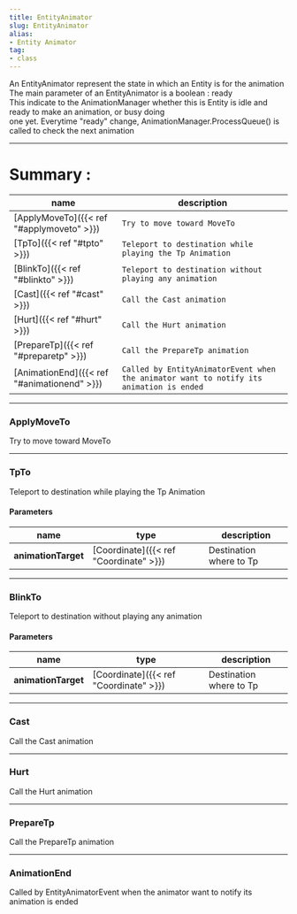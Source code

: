 ```yaml
---
title: EntityAnimator
slug: EntityAnimator
alias: 
- Entity Animator
tag: 
- class
---
```

An EntityAnimator represent the state in which an Entity is for the animation\
The main parameter of an EntityAnimator is a boolean : ready\
This indicate to the AnimationManager whether this is Entity is idle and ready to make an animation, or busy doing\
one yet.
Everytime "ready" change, AnimationManager.ProcessQueue() is called to check the next animation

---
# Summary :
name|description
----|----
[ApplyMoveTo]({{< ref "#applymoveto" >}}) | `Try to move toward MoveTo`
[TpTo]({{< ref "#tpto" >}}) | `Teleport to destination while playing the Tp Animation`
[BlinkTo]({{< ref "#blinkto" >}}) | `Teleport to destination without playing any animation`
[Cast]({{< ref "#cast" >}}) | `Call the Cast animation`
[Hurt]({{< ref "#hurt" >}}) | `Call the Hurt animation`
[PrepareTp]({{< ref "#preparetp" >}}) | `Call the PrepareTp animation`
[AnimationEnd]({{< ref "#animationend" >}}) | `Called by EntityAnimatorEvent when the animator want to notify its animation is ended`

---
### ApplyMoveTo
Try to move toward MoveTo

---
### TpTo
Teleport to destination while playing the Tp Animation

#### Parameters
name|type|description
-----|-----|-----
**animationTarget**|[Coordinate]({{< ref "Coordinate" >}})|Destination where to Tp

---
### BlinkTo
Teleport to destination without playing any animation

#### Parameters
name|type|description
-----|-----|-----
**animationTarget**|[Coordinate]({{< ref "Coordinate" >}})|Destination where to Tp

---
### Cast
Call the Cast animation

---
### Hurt
Call the Hurt animation

---
### PrepareTp
Call the PrepareTp animation

---
### AnimationEnd
Called by EntityAnimatorEvent when the animator want to notify its animation is ended

